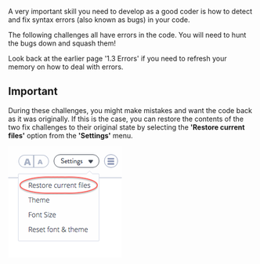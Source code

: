 A very important skill you need to develop as a good coder is how to detect and fix syntax errors (also known as bugs) in your code.

The following challenges all have errors in the code. You will need to hunt the bugs down and squash them!

Look back at the earlier page '1.3 Errors' if you need to refresh your memory on how to deal with errors.

## Important

During these challenges, you might make mistakes and want the code back as it was originally. If this is the case, you can restore the contents of the two fix challenges to their original state by selecting the **'Restore current files'** option from the **'Settings'** menu.

![](.guides/img/reset-red-circle.png)

